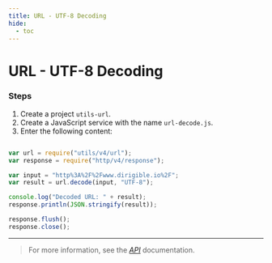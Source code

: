 ```yaml
---
title: URL - UTF-8 Decoding
hide:
  - toc
---
```


URL - UTF-8 Decoding
===

### Steps

1. Create a project `utils-url`.
2. Create a JavaScript service with the name `url-decode.js`.
3. Enter the following content:

```javascript

var url = require("utils/v4/url");
var response = require("http/v4/response");

var input = "http%3A%2F%2Fwww.dirigible.io%2F";
var result = url.decode(input, "UTF-8");

console.log("Decoded URL: " + result);
response.println(JSON.stringify(result));

response.flush();
response.close();

```

---

> For more information, see the *[API](../../api/)* documentation.
